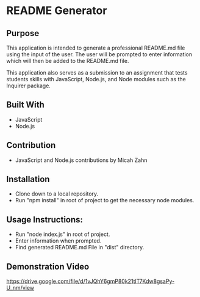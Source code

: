 # README Generator
 
## Purpose
This application is intended to generate a professional README.md file using the input of the user. The user will be prompted to enter information which will then be added to the README.md file. 

This application also serves as a submission to an assignment that tests students skills with JavaScript, Node.js, and Node modules such as the Inquirer package.

## Built With
- JavaScript
- Node.js

## Contribution
- JavaScript and Node.js contributions by Micah Zahn

## Installation
- Clone down to a local repository.
- Run "npm install" in root of project to get the necessary node modules.

## Usage Instructions:
- Run "node index.js" in root of project.
- Enter information when prompted.
- Find generated README.md File in "dist" directory.

## Demonstration Video
https://drive.google.com/file/d/1vJQhY6gmP80k21tlT7Kdw8gsaPy-U_nm/view